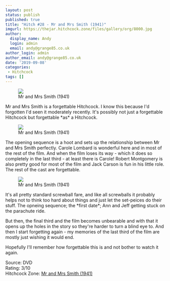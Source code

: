 ```yaml
---
layout: post
status: publish
published: true
title: "Hitch #28 - Mr and Mrs Smith (1941)"
imgurl: https://thejar.hitchcock.zone/files/gallery/org/8000.jpg
author:
  display_name: Andy
  login: admin
  email: andy@grange85.co.uk
author_login: admin
author_email: andy@grange85.co.uk
date: '2019-09-08'
categories:
 - Hitchcock
tags: []
---
```

<figure class="aligncenter"><img src="https://thejar.hitchcock.zone/files/gallery/org/8000.jpg" class="img-responsive" /><figcaption>Mr and Mrs Smith (1941)</figcaption></figure>
Mr and Mrs Smith is a forgettable Hitchcock. I know this because I'd forgotten I'd seen it moderately recently. It's possibly not just a forgettable Hitchcock but forgettable *as* a Hitchcock.
<figure class="aligncenter"><img src="https://thejar.hitchcock.zone/1000/Mr%20and%20Mrs%20Smith%20(1941)/0074.jpg" class="img-responsive" /><figcaption>Mr and Mrs Smith (1941)</figcaption></figure>

The opening sequence is a hoot and sets up the relationship between Mr and Mrs Smith perfectly. Carole Lombard is wonderful here and in most of the rest of the film. And when the film loses its way - which it does so completely in the last third - at least there is Carole! Robert Montgomery is also pretty good for most of the film and Jack Carson is fun in his little role. The rest of the cast are forgettable.
<figure class="aligncenter"><img src="https://thejar.hitchcock.zone/1000/Mr%20and%20Mrs%20Smith%20(1941)/0615.jpg" class="img-responsive" /><figcaption>Mr and Mrs Smith (1941)</figcaption></figure>
It's all pretty standard screwball fare, and like all screwballs it probably helps not to think too hard about things and just let the set-peices do their stuff. The opneing sequence; the *first date*; Ann and Jeff getting stuck on the parachute ride. 

But then, the final third and the film becomes unbearable and with that it opens up the holes in the story so they're harder to turn a blind eye to. And then I start forgetting again - my memories of the last third of the film are mostly just wishing it would end.

Hopefully I'll remember how forgettable this is and not bother to watch it again.

Source: DVD  
Rating: 3/10  
Hitchcock Zone: [Mr and Mrs Smith (1941)](https://the.hitchcock.zone/wiki/Mr._%26_Mrs._Smith_(1941))
